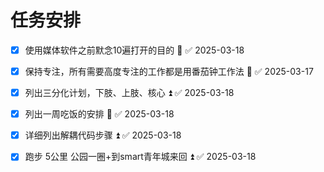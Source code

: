 # 任务安排
- [x] 使用媒体软件之前默念10遍打开的目的 🔁 ✅ 2025-03-18
- [x] 保持专注，所有需要高度专注的工作都是用番茄钟工作法 🔁 ✅ 2025-03-17
- [x] 列出三分化计划，下肢、上肢、核心 ⏫ ✅ 2025-03-18
- [x] 列出一周吃饭的安排 🔼 ✅ 2025-03-18
- [x] 详细列出解耦代码步骤 ⏫ ✅ 2025-03-18
- [x] 跑步 5公里 公园一圈+到smart青年城来回 ⏫ ✅ 2025-03-18

